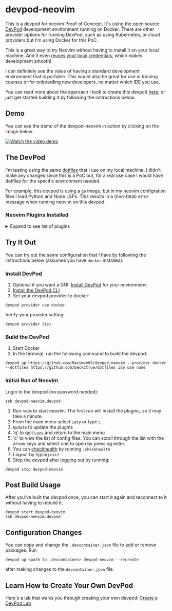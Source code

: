 # devpod-neovim

This is a devpod for neovim Proof of Concept. It's using the open source [DevPod](https://devpod.sh) development environment 
running on Docker. There are other provider options for running DevPod, such as using Kubernetes, or cloud providers 
but I'm using Docker for this PoC.

This is a great way to try Neovim without having to install it on your local machine. And it even [reuses your local credentials](https://devpod.sh/docs/developing-in-workspaces/credentials), which makes development smooth!  

I can definitely see the value of having a standard development environment that is portable. This would also be great 
for use in training courses or for onboarding new developers, no matter which IDE you use.

You can read more about the approach I took to create this devpod [here](https://beckitrue.github.io/devpod-neovim/), or just get started building it by following the instructions below.

## Demo

You can see the demo of the devpod-neovim in action by clicking on the image below:

[![Watch the video demo](https://img.youtube.com/vi/putFeErS9nM/0.jpg)](https://youtu.be/putFeErS9nM)

## The DevPod

I'm testing using the same [dotfiles](https://github.com/beckitrue/dotfiles) that I use on my local machine.
I didn't make any changes since this is a PoC but, for a real use case I would have dotfiles
for the specific environment needed. 

For example, this devpod is using a `go` image, but in my neovim configration files I load Python 
and Node LSPs. This results in a (non-fatal) error message when running neovim on this devpod.

### Neovim Plugins Installed

<details>
<summary>Expand to see list of plugins</summary>
[
  "Comment.nvim",
  "FTerm.nvim",
  "LuaSnip",
  "cmp-nvim-lsp",
  "cmp_luasnip",
  "copilot.vim",
  "fidget.nvim",
  "gen.nvim",
  "git-worktree.nvim",
  "gitsigns.nvim",
  "go.nvim",
  "goto-preview",
  "guihua.lua",
  "harpoon",
  "indent-blankline.nvim",
  "lazy.nvim",
  "lazygit.nvim",
  "lspkind.nvim",
  "lua-utils.nvim",
  "lualine.nvim",
  "markdown-preview.nvim",
  "mason-lspconfig.nvim",
  "mason.nvim",
  "neorg",
  "noice.nvim",
  "nui.nvim",
  "nvim",
  "nvim-cmp",
  "nvim-dap",
  "nvim-dap-go",
  "nvim-dap-ui",
  "nvim-dap-virtual-text",
  "nvim-lspconfig",
  "nvim-nio",
  "nvim-notify",
  "nvim-transparent",
  "nvim-tree.lua",
  "nvim-treesitter",
  "nvim-web-devicons",
  "obsidian.nvim",
  "onedark.nvim",
  "pathlib.nvim",
  "plenary.nvim",
  "snacks.nvim",
  "telescope-fzf-native.nvim",
  "telescope-symbols.nvim",
  "telescope.nvim",
  "twilight.nvim",
  "vim-fugitive",
  "vim-pencil",
  "vim-sleuth",
  "vim-surround",
  "zen-mode.nvim"
]
</details>

## Try It Out

You can try out the same configuration that I have by following the instructions below (assumes you have `docker` installed):

### Install DevPod

1. Optional if you want a GUI:
[Install DevPod](https://devpod.sh/docs/getting-started/install) for your environment
1. [Install the DevPod CLI](https://devpod.sh/docs/getting-started/install#optional-install-devpod-cli)
1. Set your devpod provider to docker: 
```
devpod provider use docker
```
Verify your provider setting: 
```
devpod provider list
```

### Build the DevPod

1. Start Docker
1. In the terminal, run the following command to build the devpod: 
```
devpod up https://github.com/Maximvm89/devpod-neovim --provider docker --dotfiles https://github.com/beckitrue/dotfiles ide use none
```

### Initial Run of Neovim

Login to the devpod (no password needed): 

```
ssh devpod-neovim.devpod
```
1. Run `nvim` to start neovim. The first run will install the plugins, so it may take a minute. 
1. From the main menu select `Lazy` or type `L`
1. `Update` to update the plugins
1. 'q' to quit `Lazy` and return to the main menu
1. 'c' to view the list of config files. You can scroll through the list with the arrow keys and select one to open by pressing enter.
1. You can [checkhealth](https://neovim.io/doc/user/health.html) by running `:checkhealth`
1. Logout by typing `exit`
1. Stop the devpod after logging out by running: 
```
devpod stop devpod-neovim
```

## Post Build Usage 

After you've built the devpod once, you can start it again and reconnect to it without having to rebuild it. 
```
devpod start devpod-neovim
ssh devpod-neovim.devpod
```

## Configuration Changes

You can copy and change the `.devcontainer.json` file to add or remove packages. Run 
```
devpod up <path to .devcontainer> devpod-neovim --recreate
``` 
after making changes to the `devcontainer.json` file.

## Learn How to Create Your Own DevPod

Here's a lab that walks you through creating your own devpod: [Create a DevPod Lab](https://github.com/beckitrue/devpod-devcontainer-labs)
